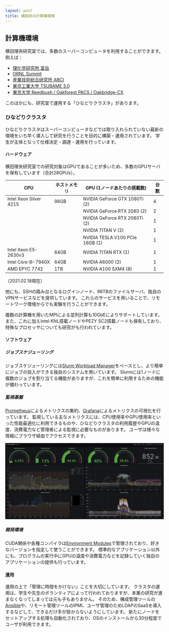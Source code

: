 ```yaml
---
layout: post
title: 横田研の計算機環境
---
```


## 計算機環境
横田理央研究室では、多数のスーパーコンピュータを利用することができます。
例えば：
- [理化学研究所 富岳](https://www.r-ccs.riken.jp/jp/fugaku)
- [ORNL Summit](https://www.olcf.ornl.gov/summit/)
- [産業技術総合研究所 ABCI](https://abci.ai/)
- [東京工業大学 TSUBAME 3.0](https://www.t3.gsic.titech.ac.jp/)
- [東京大学 Reedbush / Oakforest PACS / Oakbridge-CX](https://www.cc.u-tokyo.ac.jp/supercomputer)

このほかにも、研究室で運用する「ひなどりクラスタ」があります。

### ひなどりクラスタ
ひなどりクラスタはスーパーコンピュータなどでは取り入れられていない最新の環境をいち早く導入して研究を行うことを目的に構築・運用されています。
学生が主体となって仕様決定・調達・運用を行っています。

#### ハードウェア
横田理央研究室での研究対象はGPUであることが多いため、多数のGPUサーバを保有しています（合計28GPUs）。

| CPU                    | ホストメモリ   | GPU (1ノードあたりの搭載数)        | 台数 |
| ---------------------- | ------------ | ------------------------------- | ---- |
| Intel Xeon Silver 4215 | 96GB         | NVIDIA GeForce GTX 1080Ti (2)   | 4    |
|                        |              | NVIDIA GeForce RTX 2080 (2)     | 2    |
|                        |              | NVIDIA GeForce RTX 2080Ti (2)   | 1    |
|                        |              | NVIDIA TITAN V (2)              | 1    |
|                        |              | NVIDIA TESLA V100 PCIe 16GB (1) | 1    |
| Intel Xeon E5-2630v3   | 64GB         | NVIDIA TITAN RTX (1)            | 1    |
| Intel Core i9-7940X    | 64GB         | NVIDIA A6000 (2)                | 1    |
| AMD EPYC 7742          | 1TB          | NVIDIA A100 SXM4 (8)            | 1    |

（2021.02.18現在）

他にも、SSHの踏み台となるログインノード、96TBのファイルサーバ、独自のVPNサービスなどを提供しています。
これらのサービスを用いることで、リモートワーク環境からでも実験を行うことができます。

複数の計算機を用いたMPIによる並列計算も10GbEによりサポートしています。
また、これに加えIntel KNL搭載ノードやPEZY SC2搭載ノードも保有しており、特殊なプロセッサについても研究がも行われています。

#### ソフトウェア
##### ジョブスケジューリング
ジョブスケジューリングには[Slurm Workload Manager](https://slurm.schedmd.com/documentation.html)をベースとし、より簡単にジョブの投入ができる独自のシステムを用いています。
Slurmには1ノードに複数のジョブを割り当てる機能がありますが、これを簡単に利用するための機能が備わっています。

##### 監視基盤
[Prometheus](https://prometheus.io/)によるメトリクスの集約、[Grafana](https://grafana.com/)によるメトリクスの可視化を行っています。
監視している主なメトリクスには、CPU使用率やGPU使用率といった性能最適化に利用できるものや、ひなどりクラスタの利用履歴やGPUの温度、消費電力など管理者による監視に必要なものがあります。
ユーザは様々な情報にブラウザ経由でアクセスできます。

![Grafana](/images/grafana.png)

##### 開発環境
CUDA関係や各種コンパイラは[Environment Modules](https://modules.readthedocs.io/en/latest/)で管理されており、好きなバージョンを指定して使うことができます。
標準的なアプリケーション以外にも、プログラムの実行中にGPUの温度や消費電力などを記録していく独自のアプリケーションの提供も行っています。

#### 運用
運用の上で「管理に時間をかけない」ことを大切にしています。
クラスタの運用は、学生や先生のボランティアによって行われておりますが、本業の研究が進まなくなってしまっては元も子もありません。
そのため、構成管理ツールの[Ansible](https://www.ansible.com/)や、リモート管理ツールのIPMI、ユーザ管理のためLDAPのSaaSを導入するなどして、できるだけ手が掛からないようにしています。
新たにノードをセットアップする処理も自動化されており、OSのインストールから30分程度でユーザが利用できます。
